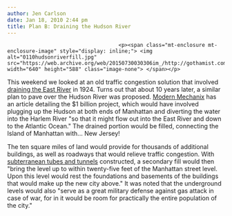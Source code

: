 ```yaml
---
author: Jen Carlson
date: Jan 18, 2010 2:44 pm
title: Plan B: Draining the Hudson River
---
```


	
										<p><span class="mt-enclosure mt-enclosure-image" style="display: inline;"> <img alt="0110hudsonriverfill.jpg" src="https://web.archive.org/web/20150730030306im_/http://gothamist.com/attachments/arts_jen/0110hudsonriverfill.jpg" width="640" height="588" class="image-none"> </span></p>

<p>This weekend we looked at an old traffic congestion solution that involved <a href="https://web.archive.org/web/20150730030306/http://gothamist.com/2010/01/16/1924_traffic_congestion_solution_dr.php">draining the East River</a> in 1924. Turns out that about 10 years later, a similar plan to pave over the Hudson River was proposed. <a href="https://web.archive.org/web/20150730030306/http://blog.modernmechanix.com/2006/04/14/filling-in-the-hudson-to-rebuild-new-york/?Qwd=./ModernMechanix/3-1934/filling_hudson&amp;Qif=filling_hudson_0.jpg&amp;Qiv=thumbs&amp;Qis=XL#qdig">Modern Mechanix</a> has an article detailing the $1 billion project, which would have involved plugging up the Hudson at both ends of Manhattan and diverting the water into the Harlem River &quot;so that it might flow out into the East River and down to the Atlantic Ocean.&quot; The drained portion would be filled, connecting the Island of Manhattan with... New Jersey!</p>

<p>The ten square miles of land would provide for thousands of additional buildings, as well as roadways that would relieve traffic congestion. With <a href="https://web.archive.org/web/20150730030306/http://gothamist.com/2008/02/20/2level_streets.php">subterranean tubes and tunnels</a> constructed, a secondary fill would then &quot;bring the level up to within twenty-five feet of the Manhattan street level. Upon this level would rest the foundations and basements of the buildings that would make up the new city above.&quot; It was noted that the underground levels would also &quot;serve as a great military defense against gas attack in case of war, for in it would be room for practically the entire population of the city.&quot;</p>					
										
									
				